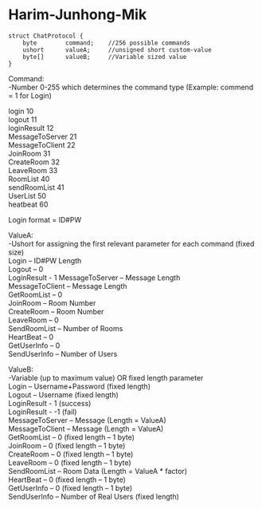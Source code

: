 # Harim-Junhong-Mik
```
struct ChatProtocol {  
	byte 		command;	//256 possible commands  
	ushort		valueA;		//unsigned short custom-value  
	byte[]		valueB;		//Variable sized value  
}  
```
  
Command:  
-Number 0-255 which determines the command type (Example: commend = 1 for Login)      

login           10  
logout          11  
loginResult     12  
MessageToServer 21  
MessageToClient 22  
JoinRoom        31  
CreateRoom      32  
LeaveRoom       33  
RoomList        40  
sendRoomList    41  
UserList        50  
heatbeat        60  

Login format = ID#PW  
  
  
ValueA:  
-Ushort for assigning the first relevant parameter for each command (fixed size)  
Login – ID#PW Length  
Logout – 0  
LoginResult - 1
MessageToServer – Message Length  
MessageToClient – Message Length  
GetRoomList – 0  
JoinRoom – Room Number  
CreateRoom – Room Number  
LeaveRoom – 0  
SendRoomList – Number of Rooms  
HeartBeat – 0  
GetUserInfo – 0  
SendUserInfo – Number of Users  
  
ValueB:  
-Variable (up to maximum value) OR fixed length parameter  
Login – Username+Password (fixed length)  
Logout – Username (fixed length)  
LoginResult - 1 (success)  
LoginResult - -1 (fail)   
MessageToServer – Message (Length = ValueA)  
MessageToClient – Message (Length = ValueA)  
GetRoomList – 0 (fixed length – 1 byte)  
JoinRoom – 0 (fixed length – 1 byte)  
CreateRoom – 0 (fixed length – 1 byte)  
LeaveRoom – 0 (fixed length – 1 byte)  
SendRoomList – Room Data (Length = ValueA * factor)  
HeartBeat – 0 (fixed length – 1 byte)  
GetUserInfo – 0 (fixed length – 1 byte)  
SendUserInfo – Number of Real Users (fixed length)  


